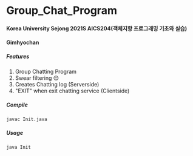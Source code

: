 # Group_Chat_Program



#### Korea University Sejong 2021S AICS204(객체지향 프로그래밍 기초와 실습)

#### Gimhyochan



##### Features

1. Group Chatting Program
2. Swear filtering 😊
3. Creates Chatting log (Serverside)
4. "EXIT" when exit chatting service (Clientside)



##### Compile

```
javac Init.java
```

##### Usage

```
java Init
```

